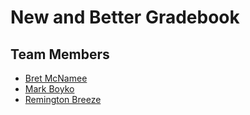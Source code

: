# New and Better Gradebook
## Team Members
* [Bret McNamee](https://github.com/Bret-McNamee)
* [Mark Boyko](https://github.com/mboyko08)
* [Remington Breeze](https://github.com/rbreeze)
